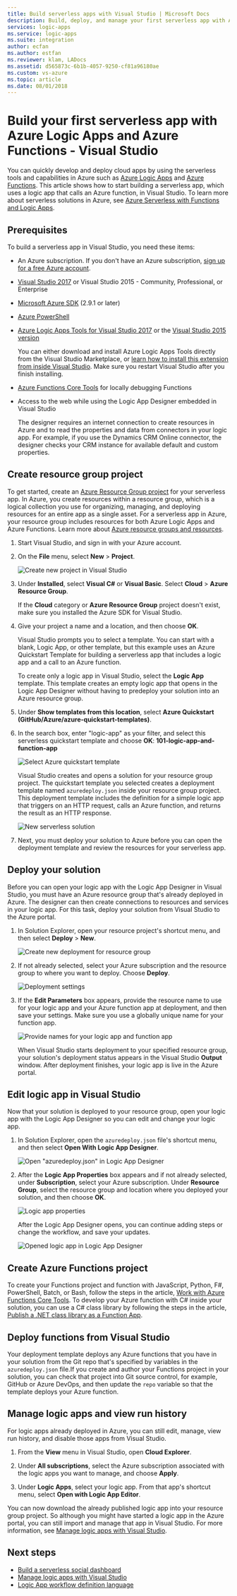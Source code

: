 ```yaml
---
title: Build serverless apps with Visual Studio | Microsoft Docs
description: Build, deploy, and manage your first serverless app with Azure Logic Apps and Azure Functions in Visual Studio
services: logic-apps
ms.service: logic-apps
ms.suite: integration
author: ecfan
ms.author: estfan
ms.reviewer: klam, LADocs
ms.assetid: d565873c-6b1b-4057-9250-cf81a96180ae
ms.custom: vs-azure
ms.topic: article
ms.date: 08/01/2018
---
```


# Build your first serverless app with Azure Logic Apps and Azure Functions - Visual Studio

You can quickly develop and deploy cloud apps by using the serverless tools and capabilities in Azure such as [Azure Logic Apps](../logic-apps/logic-apps-overview.md) and [Azure Functions](../azure-functions/functions-overview.md). This article shows how to start building a serverless app, which uses a logic app that calls an Azure function, in Visual Studio. To learn more about serverless solutions in Azure, see [Azure Serverless with Functions and Logic Apps](../logic-apps/logic-apps-serverless-overview.md).

## Prerequisites

To build a serverless app in Visual Studio, you need these items:

* An Azure subscription. If you don't have an Azure subscription, [sign up for a free Azure account](https://azure.microsoft.com/free/).

* [Visual Studio 2017](https://www.visualstudio.com/vs/) or Visual Studio 2015 - Community, Professional, or Enterprise

* [Microsoft Azure SDK](https://azure.microsoft.com/downloads/) (2.9.1 or later)

* [Azure PowerShell](https://github.com/Azure/azure-powershell#installation)

* [Azure Logic Apps Tools for Visual Studio 2017](https://marketplace.visualstudio.com/items?itemName=VinaySinghMSFT.AzureLogicAppsToolsforVisualStudio-18551) or the [Visual Studio 2015 version](https://marketplace.visualstudio.com/items?itemName=VinaySinghMSFT.AzureLogicAppsToolsforVisualStudio)

  You can either download and install Azure Logic Apps Tools directly from the Visual Studio Marketplace, or [learn how to install this extension from inside Visual Studio](https://docs.microsoft.com/visualstudio/ide/finding-and-using-visual-studio-extensions). Make sure you restart Visual Studio after you finish installing.

* [Azure Functions Core Tools](https://www.npmjs.com/package/azure-functions-core-tools) for locally debugging Functions

* Access to the web while using the Logic App Designer embedded in Visual Studio

  The designer requires an internet connection to create resources in Azure and to read the properties and data from connectors in your logic app. For example, if you use the Dynamics CRM Online connector, the designer checks your CRM instance for available default and custom properties.

## Create resource group project

To get started, create an [Azure Resource Group project](../azure-resource-manager/vs-azure-tools-resource-groups-deployment-projects-create-deploy.md) for your serverless app. In Azure, you create resources within a resource group, which is a logical collection you use for organizing, managing, and deploying resources for an entire app as a single asset. For a serverless app in Azure, your resource group includes resources for both Azure Logic Apps and Azure Functions. Learn more about [Azure resource groups and resources](../azure-resource-manager/resource-group-overview.md).

1. Start Visual Studio, and sign in with your Azure account.

1. On the **File** menu, select **New** > **Project**.

   ![Create new project in Visual Studio](./media/logic-apps-serverless-get-started-vs/create-new-project-visual-studio.png)

1. Under **Installed**, select **Visual C#** or **Visual Basic**. Select **Cloud** > **Azure Resource Group**.

   If the **Cloud** category or **Azure Resource Group** project doesn't exist, make sure you installed the Azure SDK for Visual Studio.

1. Give your project a name and a location, and then choose **OK**.

   Visual Studio prompts you to select a template. You can start with a blank, Logic App, or other template, but this example uses an Azure Quickstart Template for building a serverless app that includes a logic app and a call to an Azure function.

   To create only a logic app in Visual Studio, select the **Logic App** template. This template creates an empty logic app that opens in the Logic App Designer without having to predeploy your solution into an Azure resource group.

1. Under **Show templates from this location**, select **Azure Quickstart (GitHub/Azure/azure-quickstart-templates)**.

1. In the search box, enter "logic-app" as your filter, and select this serverless quickstart template and choose **OK**: **101-logic-app-and-function-app**

   ![Select Azure quickstart template](./media/logic-apps-serverless-get-started-vs/select-template.png)

   Visual Studio creates and opens a solution for your resource group project. The quickstart template you selected creates a deployment template named `azuredeploy.json` inside your resource group project. This deployment template includes the definition for a simple logic app that triggers on an HTTP request, calls an Azure function, and returns the result as an HTTP response.
   
   ![New serverless solution](./media/logic-apps-serverless-get-started-vs/create-serverless-solution.png)

1. Next, you must deploy your solution to Azure before you can open 
the deployment template and review the resources for your serverless app.

## Deploy your solution

Before you can open your logic app with the Logic App Designer in Visual Studio, you must have an Azure resource group that's already deployed in Azure. The designer can then create connections to resources and services in your logic app. For this task, deploy your solution from Visual Studio to the Azure portal.

1. In Solution Explorer, open your resource project's shortcut menu, and then select **Deploy** > **New**.

   ![Create new deployment for resource group](./media/logic-apps-serverless-get-started-vs/deploy.png)

1. If not already selected, select your Azure subscription and the resource group to where you want to deploy. Choose **Deploy**.

   ![Deployment settings](./media/logic-apps-serverless-get-started-vs/deploy-to-resource-group.png)

1. If the **Edit Parameters** box appears, provide the resource name to use for your logic app and your Azure function app at deployment, and then save your settings. Make sure you use a globally unique name for your function app.

   ![Provide names for your logic app and function app](./media/logic-apps-serverless-get-started-vs/logic-function-app-name-parameters.png)

   When Visual Studio starts deployment to your specified resource group, your solution's deployment status appears in the Visual Studio **Output** window. After deployment finishes, your logic app is live in the Azure portal.

## Edit logic app in Visual Studio

Now that your solution is deployed to your resource group, open your logic app with the Logic App Designer so you can edit and change your logic app.

1. In Solution Explorer, open the `azuredeploy.json` file's shortcut menu, and then select **Open With Logic App Designer**.

   ![Open "azuredeploy.json" in Logic App Designer](./media/logic-apps-serverless-get-started-vs/open-logic-app-designer.png)

1. After the **Logic App Properties** box appears and if not already selected, under **Subscription**, select your Azure subscription. Under **Resource Group**, select the resource group and location where you deployed your solution, and then choose **OK**.

   ![Logic app properties](./media/logic-apps-serverless-get-started-vs/logic-app-properties.png)

   After the Logic App Designer opens, you can continue adding steps or change the workflow, and save your updates.

   ![Opened logic app in Logic App Designer](./media/logic-apps-serverless-get-started-vs/opened-logic-app.png)

## Create Azure Functions project

To create your Functions project and function with JavaScript, Python, F#, PowerShell, Batch, or Bash, follow the steps in the article, [Work with Azure Functions Core Tools](../azure-functions/functions-run-local.md). To develop your Azure function with C# inside your solution, you can use a C# class library by following the steps in the article, [Publish a .NET class library as a Function App](https://blogs.msdn.microsoft.com/appserviceteam/2017/03/16/publishing-a-net-class-library-as-a-function-app/).

## Deploy functions from Visual Studio

Your deployment template deploys any Azure functions that you have in your solution from the Git repo that's specified by variables in the `azuredeploy.json` file.If you create and author your Functions project in your solution, you can check that project into Git source control, for example, GitHub or Azure DevOps, and then update the `repo` variable so that the template deploys your Azure function.

## Manage logic apps and view run history

For logic apps already deployed in Azure, you can still edit, manage, view run history, and disable those apps from Visual Studio.

1. From the **View** menu in Visual Studio, open **Cloud Explorer**.

1. Under **All subscriptions**, select the Azure subscription associated with the logic apps you want to manage, and choose **Apply**.

1. Under **Logic Apps**, select your logic app. From that app's shortcut menu, select **Open with Logic App Editor**.

You can now download the already published logic app into your resource group project. So although you might have started a logic app in the Azure portal, you can still import and manage that app in Visual Studio. For more information, see [Manage logic apps with Visual Studio](../logic-apps/manage-logic-apps-with-visual-studio.md).

## Next steps

* [Build a serverless social dashboard](logic-apps-scenario-social-serverless.md)
* [Manage logic apps with Visual Studio](manage-logic-apps-with-visual-studio.md)
* [Logic App workflow definition language](logic-apps-workflow-definition-language.md)
